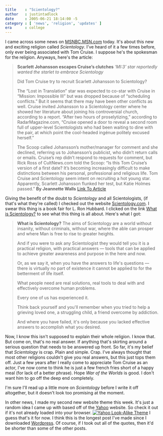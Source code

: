 ```yaml
---
title    : "Scientology?"
author   : justintadlock
date     : 2005-06-21 18:14:00 -5
category : [ 'news', 'religion', 'updates' ]
era      : college
---
```


I came across some news on <a href="http://www.msnbc.msn.com" rel="external"> MSNBC.MSN.com</a> today.  It's about this new and exciting religion called <i> Scientology</i>.  I've heard of it a few times before, only ever being associated with Tom Cruise.  I suppose he's the spokesman for the religion.  Anyways, here's the article:

<blockquote class="quote">
<b>Scarlett Johansson escapes Cruise’s clutches</b>
<i>‘MI:3’ star reportedly wanted the starlet to embrace Scientology</i>

Did Tom Cruise try to recruit Scarlett Johansson to Scientology?

The “Lost in Translation” star was expected to co-star with Cruise in “Mission: Impossible III” but was dropped because of “scheduling conflicts.” But it seems that there may have been other conflicts as well. Cruise invited Johansson to a Scientology center where he showed her literature about joining his controversial church, according to a report. “After two hours of proselytizing,” according to RadarMagazine.com, “Cruise opened a door to reveal a second room full of upper-level Scientologists who had been waiting to dine with the pair, at which point the cool-headed ingénue politely excused herself.”

The Scoop called Johansson’s mother/manager for comment and she declined, referring us to Johansson’s publicist, who didn’t return calls or emails. Cruise’s rep didn’t respond to requests for comment, but Rick Ross of CultNews.com told the Scoop: “Is this Tom Cruise’s version of a first date? It’s becoming increasingly difficult to make distinctions between his personal, professional and religious life. Tom Cruise and Scientology seem intent on recruiting a hot young star. Apparently, Scarlett Johansson flunked her test, but Katie Holmes passed.”
<b>By Jeannette Walls</b>
<a href="http://www.msnbc.msn.com/id/8133757/" rel="external">Link To Article</a>
</blockquote>
Giving the benefit of the doubt to <i> Scientology</i> and all Scientologists, (if that's what they're called) I checked out the website <a href="http://www.scientology.org" rel="external">  Scientology.com</a>.  I swear this thing is a book fair for L. Ron Hubbard.  I clicked on the link <a href="http://www.scientology.org/en_US/religion/index.html" rel="external"> What is Scientology?</a> to see what this thing is all about.  Here's what I got:
<blockquote class="quote">
<b>What is Scientology?</b>
The aims of Scientology are a world without insanity, without criminals, without war, where the able can prosper and where Man is free to rise to greater heights.

And if you were to ask any Scientologist they would tell you it is a practical religion, with practical answers — tools that can be applied to achieve greater awareness and purpose in the here and now.

Or, as we say it, when you have the answers to life's questions — there is virtually no part of existence it cannot be applied to for the betterment of life itself.

What people need are real solutions, real tools to deal with and effectively overcome human problems.

Every one of us has experienced it.

Think back yourself and you'll remember when you tried to help a grieving loved one, a struggling child, a friend overcome by addiction.

And where you have failed, it's only because you lacked effective answers to accomplish what you desired.
</blockquote>

Now, I know this isn't supposed to explain their whole religion.  I know that. But come on, that's no real answer.  If anything that's skirting around a serious question that needs to be answered up front.  So far, it's my belief that <i> Scientology</i> is crap.  Plain and simple. Crap. I've always thought that most other religions couldn't give you real answers, but this just tops them off.
Just a few years after I really come to appreciate Tom Cruise as an actor, I've now come to think he is just a few french fries short of a happy meal (for lack of a better phrase).  Hope <i> War of the Worlds</i> is good.  I don't want him to go off the deep end completely.

I'm sure I'll read up a little more on <i> Scientology</i> before I write it off altogether, but it doesn't look too promising at the moment.

In other news, I made my second new website theme this week.  It's just a random idea I came up with based off of the <a href="http://www.yahoo.com" rel="external"> Yahoo</a> website.  So check it out if it's not already loaded into your browser.
<a href="/skins/style.php?set=15"><img src="/wp-content/uploads/2007/02/YahooSkin00.jpg" alt="Yahoo Look-Alike Theme" /></a>
I guess that's it for now.  I think this is the longest post I've made since I downloaded <a href="http://www.wordpress.org" rel="external"> Wordpress</a>.  Of course, if I took out all of the quotes, then it'd be shorter than some of the other posts.
